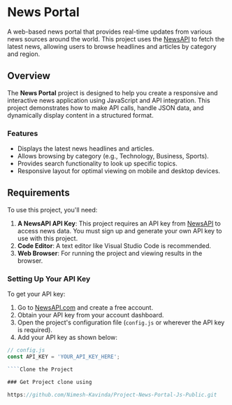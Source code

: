 # News Portal

A web-based news portal that provides real-time updates from various news sources around the world. This project uses the [NewsAPI](https://newsapi.org/) to fetch the latest news, allowing users to browse headlines and articles by category and region.

## Overview

The **News Portal** project is designed to help you create a responsive and interactive news application using JavaScript and API integration. This project demonstrates how to make API calls, handle JSON data, and dynamically display content in a structured format.

### Features
- Displays the latest news headlines and articles.
- Allows browsing by category (e.g., Technology, Business, Sports).
- Provides search functionality to look up specific topics.
- Responsive layout for optimal viewing on mobile and desktop devices.

## Requirements

To use this project, you'll need:
1. **A NewsAPI API Key**: This project requires an API key from [NewsAPI](https://newsapi.org/) to access news data. You must sign up and generate your own API key to use with this project.
2. **Code Editor**: A text editor like Visual Studio Code is recommended.
3. **Web Browser**: For running the project and viewing results in the browser.

### Setting Up Your API Key

To get your API key:
1. Go to [NewsAPI.com](https://newsapi.org/) and create a free account.
2. Obtain your API key from your account dashboard.
3. Open the project's configuration file (`config.js` or wherever the API key is required).
4. Add your API key as shown below:

```javascript
// config.js
const API_KEY = 'YOUR_API_KEY_HERE';

````Clone the Project

### Get Project clone using 

https://github.com/Nimesh-Kavinda/Project-News-Portal-Js-Public.git